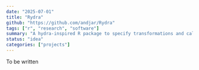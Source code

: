 ```yaml
---
date: "2025-07-01"
title: "Rydra"
github: "https://github.com/andjar/Rydra"
tags: ["r", "research", "software"]
summary: "A hydra-inspired R package to specify transformations and calculations in a yaml file for better versioning."
status: "idea"
categories: ["projects"]
---
```


To be written